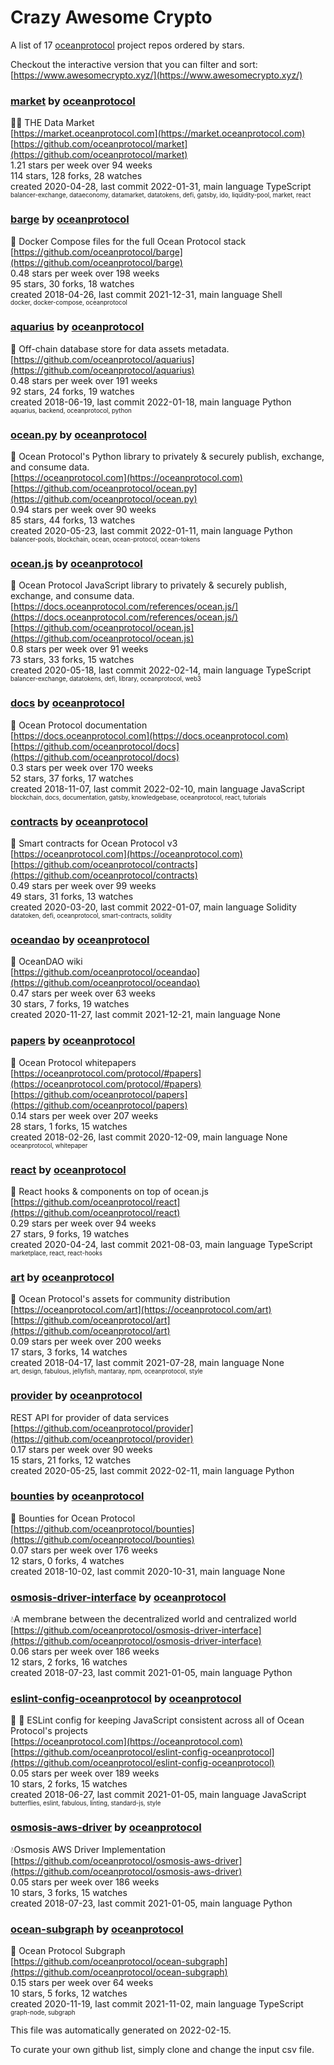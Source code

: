 # Crazy Awesome Crypto
A list of 17 [oceanprotocol](https://github.com/oceanprotocol) project repos ordered by stars.  

Checkout the interactive version that you can filter and sort: 
[https://www.awesomecrypto.xyz/](https://www.awesomecrypto.xyz/)  


### [market](https://github.com/oceanprotocol/market) by [oceanprotocol](https://github.com/oceanprotocol)  
🧜‍♀️ THE Data Market  
[https://market.oceanprotocol.com](https://market.oceanprotocol.com)  
[https://github.com/oceanprotocol/market](https://github.com/oceanprotocol/market)  
1.21 stars per week over 94 weeks  
114 stars, 128 forks, 28 watches  
created 2020-04-28, last commit 2022-01-31, main language TypeScript  
<sub><sup>balancer-exchange, dataeconomy, datamarket, datatokens, defi, gatsby, ido, liquidity-pool, market, react</sup></sub>


### [barge](https://github.com/oceanprotocol/barge) by [oceanprotocol](https://github.com/oceanprotocol)  
🐳 Docker Compose files for the full Ocean Protocol stack  
[https://github.com/oceanprotocol/barge](https://github.com/oceanprotocol/barge)  
0.48 stars per week over 198 weeks  
95 stars, 30 forks, 18 watches  
created 2018-04-26, last commit 2021-12-31, main language Shell  
<sub><sup>docker, docker-compose, oceanprotocol</sup></sub>


### [aquarius](https://github.com/oceanprotocol/aquarius) by [oceanprotocol](https://github.com/oceanprotocol)  
🐋 Off-chain database store for data assets metadata.  
[https://github.com/oceanprotocol/aquarius](https://github.com/oceanprotocol/aquarius)  
0.48 stars per week over 191 weeks  
92 stars, 24 forks, 19 watches  
created 2018-06-19, last commit 2022-01-18, main language Python  
<sub><sup>aquarius, backend, oceanprotocol, python</sup></sub>


### [ocean.py](https://github.com/oceanprotocol/ocean.py) by [oceanprotocol](https://github.com/oceanprotocol)  
🦑 Ocean Protocol's Python library to privately & securely publish, exchange, and consume data.  
[https://oceanprotocol.com](https://oceanprotocol.com)  
[https://github.com/oceanprotocol/ocean.py](https://github.com/oceanprotocol/ocean.py)  
0.94 stars per week over 90 weeks  
85 stars, 44 forks, 13 watches  
created 2020-05-23, last commit 2022-01-11, main language Python  
<sub><sup>balancer-pools, blockchain, ocean, ocean-protocol, ocean-tokens</sup></sub>


### [ocean.js](https://github.com/oceanprotocol/ocean.js) by [oceanprotocol](https://github.com/oceanprotocol)  
🦑 Ocean Protocol JavaScript library to privately & securely publish, exchange, and consume data.  
[https://docs.oceanprotocol.com/references/ocean.js/](https://docs.oceanprotocol.com/references/ocean.js/)  
[https://github.com/oceanprotocol/ocean.js](https://github.com/oceanprotocol/ocean.js)  
0.8 stars per week over 91 weeks  
73 stars, 33 forks, 15 watches  
created 2020-05-18, last commit 2022-02-14, main language TypeScript  
<sub><sup>balancer-exchange, datatokens, defi, library, oceanprotocol, web3</sup></sub>


### [docs](https://github.com/oceanprotocol/docs) by [oceanprotocol](https://github.com/oceanprotocol)  
🐬 Ocean Protocol documentation  
[https://docs.oceanprotocol.com](https://docs.oceanprotocol.com)  
[https://github.com/oceanprotocol/docs](https://github.com/oceanprotocol/docs)  
0.3 stars per week over 170 weeks  
52 stars, 37 forks, 17 watches  
created 2018-11-07, last commit 2022-02-10, main language JavaScript  
<sub><sup>blockchain, docs, documentation, gatsby, knowledgebase, oceanprotocol, react, tutorials</sup></sub>


### [contracts](https://github.com/oceanprotocol/contracts) by [oceanprotocol](https://github.com/oceanprotocol)  
🐙 Smart contracts for Ocean Protocol v3  
[https://oceanprotocol.com](https://oceanprotocol.com)  
[https://github.com/oceanprotocol/contracts](https://github.com/oceanprotocol/contracts)  
0.49 stars per week over 99 weeks  
49 stars, 31 forks, 13 watches  
created 2020-03-20, last commit 2022-01-07, main language Solidity  
<sub><sup>datatoken, defi, oceanprotocol, smart-contracts, solidity</sup></sub>


### [oceandao](https://github.com/oceanprotocol/oceandao) by [oceanprotocol](https://github.com/oceanprotocol)  
🐡 OceanDAO wiki  
[https://github.com/oceanprotocol/oceandao](https://github.com/oceanprotocol/oceandao)  
0.47 stars per week over 63 weeks  
30 stars, 7 forks, 19 watches  
created 2020-11-27, last commit 2021-12-21, main language None  


### [papers](https://github.com/oceanprotocol/papers) by [oceanprotocol](https://github.com/oceanprotocol)  
🌊 Ocean Protocol whitepapers  
[https://oceanprotocol.com/protocol/#papers](https://oceanprotocol.com/protocol/#papers)  
[https://github.com/oceanprotocol/papers](https://github.com/oceanprotocol/papers)  
0.14 stars per week over 207 weeks  
28 stars, 1 forks, 15 watches  
created 2018-02-26, last commit 2020-12-09, main language None  
<sub><sup>oceanprotocol, whitepaper</sup></sub>


### [react](https://github.com/oceanprotocol/react) by [oceanprotocol](https://github.com/oceanprotocol)  
🎣 React hooks & components on top of ocean.js  
[https://github.com/oceanprotocol/react](https://github.com/oceanprotocol/react)  
0.29 stars per week over 94 weeks  
27 stars, 9 forks, 19 watches  
created 2020-04-24, last commit 2021-08-03, main language TypeScript  
<sub><sup>marketplace, react, react-hooks</sup></sub>


### [art](https://github.com/oceanprotocol/art) by [oceanprotocol](https://github.com/oceanprotocol)  
🐬 Ocean Protocol's assets for community distribution  
[https://oceanprotocol.com/art](https://oceanprotocol.com/art)  
[https://github.com/oceanprotocol/art](https://github.com/oceanprotocol/art)  
0.09 stars per week over 200 weeks  
17 stars, 3 forks, 14 watches  
created 2018-04-17, last commit 2021-07-28, main language None  
<sub><sup>art, design, fabulous, jellyfish, mantaray, npm, oceanprotocol, style</sup></sub>


### [provider](https://github.com/oceanprotocol/provider) by [oceanprotocol](https://github.com/oceanprotocol)  
REST API for provider of data services  
[https://github.com/oceanprotocol/provider](https://github.com/oceanprotocol/provider)  
0.17 stars per week over 90 weeks  
15 stars, 21 forks, 12 watches  
created 2020-05-25, last commit 2022-02-11, main language Python  


### [bounties](https://github.com/oceanprotocol/bounties) by [oceanprotocol](https://github.com/oceanprotocol)  
🎣 Bounties for Ocean Protocol  
[https://github.com/oceanprotocol/bounties](https://github.com/oceanprotocol/bounties)  
0.07 stars per week over 176 weeks  
12 stars, 0 forks, 4 watches  
created 2018-10-02, last commit 2020-10-31, main language None  


### [osmosis-driver-interface](https://github.com/oceanprotocol/osmosis-driver-interface) by [oceanprotocol](https://github.com/oceanprotocol)  
💧A membrane between the decentralized world and centralized world  
[https://github.com/oceanprotocol/osmosis-driver-interface](https://github.com/oceanprotocol/osmosis-driver-interface)  
0.06 stars per week over 186 weeks  
12 stars, 2 forks, 16 watches  
created 2018-07-23, last commit 2021-01-05, main language Python  


### [eslint-config-oceanprotocol](https://github.com/oceanprotocol/eslint-config-oceanprotocol) by [oceanprotocol](https://github.com/oceanprotocol)  
💅 🦋 ESLint config for keeping JavaScript consistent across all of Ocean Protocol's projects  
[https://oceanprotocol.com](https://oceanprotocol.com)  
[https://github.com/oceanprotocol/eslint-config-oceanprotocol](https://github.com/oceanprotocol/eslint-config-oceanprotocol)  
0.05 stars per week over 189 weeks  
10 stars, 2 forks, 15 watches  
created 2018-06-27, last commit 2021-01-05, main language JavaScript  
<sub><sup>butterflies, eslint, fabulous, linting, standard-js, style</sup></sub>


### [osmosis-aws-driver](https://github.com/oceanprotocol/osmosis-aws-driver) by [oceanprotocol](https://github.com/oceanprotocol)  
💧Osmosis AWS Driver Implementation  
[https://github.com/oceanprotocol/osmosis-aws-driver](https://github.com/oceanprotocol/osmosis-aws-driver)  
0.05 stars per week over 186 weeks  
10 stars, 3 forks, 15 watches  
created 2018-07-23, last commit 2021-01-05, main language Python  


### [ocean-subgraph](https://github.com/oceanprotocol/ocean-subgraph) by [oceanprotocol](https://github.com/oceanprotocol)  
🦀 Ocean Protocol Subgraph  
[https://github.com/oceanprotocol/ocean-subgraph](https://github.com/oceanprotocol/ocean-subgraph)  
0.15 stars per week over 64 weeks  
10 stars, 5 forks, 12 watches  
created 2020-11-19, last commit 2021-11-02, main language TypeScript  
<sub><sup>graph-node, subgraph</sup></sub>


This file was automatically generated on 2022-02-15.  

To curate your own github list, simply clone and change the input csv file.  